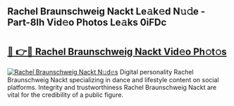 ## Rachel Braunschweig Nackt Le𝚊k𝚎d N𝚞𝚍e - Part-8Ih Vid𝚎o Photos Le𝚊ks 0iFDc

# <h2><a href="http://fbaxs2u.evod.top/?m=Rachel+Braunschweig+Nackt">🔗 👉🔴 Rachel Braunschweig Nackt Vid𝚎o Ph𝚘t𝚘s</a></h2>

[![Rachel Braunschweig Nackt N𝚞d𝚎s](https://i.imgur.com/8V9OHl7.gif)](http://fbaxs2u.evod.top/?m=Rachel+Braunschweig+Nackt)
Digital personality Rachel Braunschweig Nackt specializing in dance and lifestyle content on social platforms. Integrity and trustworthiness Rachel Braunschweig Nackt are vital for the credibility of a public figure. 
